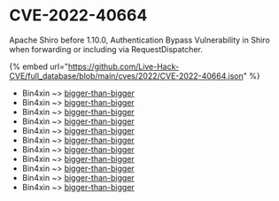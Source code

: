 # CVE-2022-40664

Apache Shiro before 1.10.0, Authentication Bypass Vulnerability in Shiro when forwarding or including via RequestDispatcher.

{% embed url="https://github.com/Live-Hack-CVE/full_database/blob/main/cves/2022/CVE-2022-40664.json" %}


* Bin4xin ~> [bigger-than-bigger](https://www.alice-snow.ru/2022/database/cve-2022-40664/bigger-than-bigger-bin4xin)
* Bin4xin ~> [bigger-than-bigger](https://www.alice-snow.ru/2022/database/cve-2022-40664/bigger-than-bigger-bin4xin)
* Bin4xin ~> [bigger-than-bigger](https://www.alice-snow.ru/2022/database/cve-2022-40664/bigger-than-bigger-bin4xin)
* Bin4xin ~> [bigger-than-bigger](https://www.alice-snow.ru/2022/database/cve-2022-40664/bigger-than-bigger-bin4xin)
* Bin4xin ~> [bigger-than-bigger](https://www.alice-snow.ru/2022/database/cve-2022-40664/bigger-than-bigger-bin4xin)
* Bin4xin ~> [bigger-than-bigger](https://www.alice-snow.ru/2022/database/cve-2022-40664/bigger-than-bigger-bin4xin)
* Bin4xin ~> [bigger-than-bigger](https://www.alice-snow.ru/2022/database/cve-2022-40664/bigger-than-bigger-bin4xin)
* Bin4xin ~> [bigger-than-bigger](https://www.alice-snow.ru/2022/database/cve-2022-40664/bigger-than-bigger-bin4xin)
* Bin4xin ~> [bigger-than-bigger](https://www.alice-snow.ru/2022/database/cve-2022-40664/bigger-than-bigger-bin4xin)
* Bin4xin ~> [bigger-than-bigger](https://www.alice-snow.ru/2022/database/cve-2022-40664/bigger-than-bigger-bin4xin)
* Bin4xin ~> [bigger-than-bigger](https://www.alice-snow.ru/2022/database/cve-2022-40664/bigger-than-bigger-bin4xin)